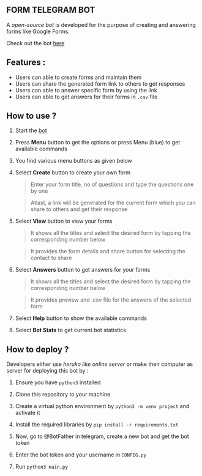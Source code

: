 




## **FORM TELEGRAM BOT**

A *open-source bot* is developed for the purpose of creating and answering forms like Google Forms.

Check out the bot [here](https://telegram.me/form_telebot) 

## **Features :**

 - Users can able to create forms and maintain them
 - Users can share the generated form link to others to get responses
 - Users can able to answer specific form by using the link
 - Users can able to get answers for their forms in `.csv` file 


## **How to use ?**

1. Start the [bot](https://telegram.me/form_telebot)

2. Press **Menu** button to get the options or press Menu (blue) to get available commands

3. You find various menu buttons as given below

4. Select **Create** button to create your own form
    > Enter your form title, no of questions and type the questions one by one

    > Atlast, a link will be generated for the current form which you can share to others and get their response
5. Select **View** button to view your forms
    > It shows all the titles and select the desired form by tapping the corresponding number below

    > It provides the form details and share button for selecting the contact to share

6. Select **Answers** button to get answers for your forms
    > It shows all the titles and select the desired form by tapping the corresponding number below
    
    >It provides preview and .csv file for the answers of the selected form
    
7.  Select **Help** button to show the available commands
8.  Select **Bot Stats** to get current bot statistics 

## **How to deploy ?**
	
Developers either use *heruko like online server* or make their computer as server for deploying this bot by :
	
1.  Ensure you have `python3` installed 

2. Clone this repository to your machine

3. Create a virtual python environment by `python3 -m venv project` and activate it

4. Install the required libraries by `pip install -r requirements.txt`

5.  Now, go to @BotFather in telegram, create a new bot and get the bot token

6. Enter the bot token and your username in `CONFIG.py` 

7.   Run `python3 main.py`
	

